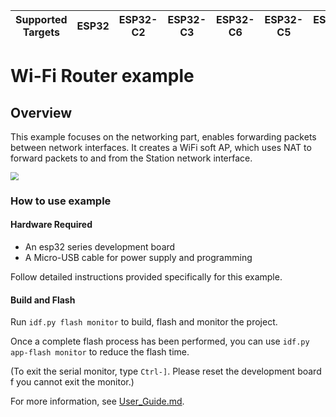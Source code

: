 | Supported Targets | ESP32 | ESP32-C2 | ESP32-C3 | ESP32-C6 | ESP32-C5 | ESP32-S2 | ESP32-S3 | ESP32-C61 |
| ----------------- | ----- | -------- | -------- | -------- | -------- | -------- | -------- | --------- |

# Wi-Fi Router example

## Overview

This example focuses on the networking part, enables forwarding packets between network interfaces. It creates a WiFi soft AP, which uses NAT to forward packets to and from the Station network interface.

<img src="https://raw.githubusercontent.com/espressif/esp-iot-bridge/master/components/iot_bridge/docs/_static/wifi_router_en.png" style="zoom:80%;" />

### How to use example

#### Hardware Required
- An esp32 series development board
- A Micro-USB cable for power supply and programming

Follow detailed instructions provided specifically for this example.

#### Build and Flash
Run `idf.py flash monitor` to build, flash and monitor the project.

Once a complete flash process has been performed, you can use `idf.py app-flash monitor` to reduce the flash time.

(To exit the serial monitor, type `Ctrl-]`. Please reset the development board f you cannot exit the monitor.)

For more information, see [User_Guide.md](https://github.com/espressif/esp-iot-bridge/blob/master/components/iot_bridge/User_Guide.md).
